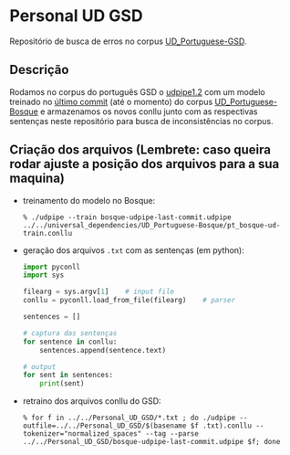 # Personal UD GSD

Repositório de busca de erros no corpus [UD_Portuguese-GSD](https://github.com/UniversalDependencies/UD_Portuguese-GSD/tree/master).

## Descrição
 Rodamos no corpus do português GSD o [udpipe1.2](https://ufal.mff.cuni.cz/udpipe/1/users-manual) com um modelo treinado no [último commit](https://github.com/UniversalDependencies/UD_Portuguese-Bosque/commit/797b72ff7397d912d29285896314f661c16464ee) (até o momento) do corpus [UD_Portuguese-Bosque](https://github.com/UniversalDependencies/UD_Portuguese-Bosque) e armazenamos os novos conllu junto com as respectivas sentenças neste repositório para busca de inconsistências no corpus.
 
## Criação dos arquivos (Lembrete: caso queira rodar ajuste a posição dos arquivos para a sua maquina)
 - treinamento do modelo no Bosque:
    ```
    % ./udpipe --train bosque-udpipe-last-commit.udpipe ../../universal_dependencies/UD_Portuguese-Bosque/pt_bosque-ud-train.conllu
    ```
 
 - geração dos arquivos ```.txt``` com as sentenças (em python):
    ```python
    import pyconll
    import sys

    filearg = sys.argv[1]    # input file
    conllu = pyconll.load_from_file(filearg)    # parser

    sentences = []
 
    # captura das sentenças
    for sentence in conllu:
        sentences.append(sentence.text)
    
    # output
    for sent in sentences:
        print(sent)
    ```
 - retraino dos arquivos conllu do GSD:
    ```
    % for f in ../../Personal_UD_GSD/*.txt ; do ./udpipe --outfile=../../Personal_UD_GSD/$(basename $f .txt).conllu --tokenizer="normalized_spaces" --tag --parse ../../Personal_UD_GSD/bosque-udpipe-last-commit.udpipe $f; done
    ```
